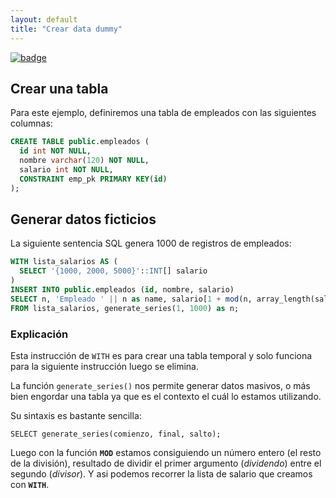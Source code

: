 ```yaml
---
layout: default
title: "Crear data dummy"
---
```


[![badge](https://img.shields.io/badge/PostgreSQL-316192?logo=postgresql&logoColor=white)](../)


<a name="crear-tabla"></a>
## Crear una tabla

Para este ejemplo, definiremos una tabla de empleados con las siguientes columnas:  

```sql
CREATE TABLE public.empleados (
  id int NOT NULL,
  nombre varchar(120) NOT NULL,
  salario int NOT NULL,
  CONSTRAINT emp_pk PRIMARY KEY(id)
);
```

<a name="generar-datos-ficticios"></a>
## Generar datos ficticios

La siguiente sentencia SQL genera 1000 de registros de empleados:  

```sql
WITH lista_salarios AS (
  SELECT '{1000, 2000, 5000}'::INT[] salario
)
INSERT INTO public.empleados (id, nombre, salario)
SELECT n, 'Empleado ' || n as name, salario[1 + mod(n, array_length(salario, 1))]
FROM lista_salarios, generate_series(1, 1000) as n;
```


### Explicación

Esta instrucción de `WITH` es para crear una tabla temporal y solo funciona para la siguiente instrucción luego se elimina.

La función `generate_series()` nos permite generar datos masivos, o más bien engordar una tabla ya que es el contexto el cuál lo estamos utilizando.

Su sintaxis es bastante sencilla:  

```psql
SELECT generate_series(comienzo, final, salto);
```

Luego con la función **`MOD`** estamos consiguiendo un número entero (el resto de la división), resultado de dividir el primer argumento (*dividendo*) entre el segundo (*divisor*). Y asi podemos recorrer la lista de salario que creamos con **`WITH`**.
